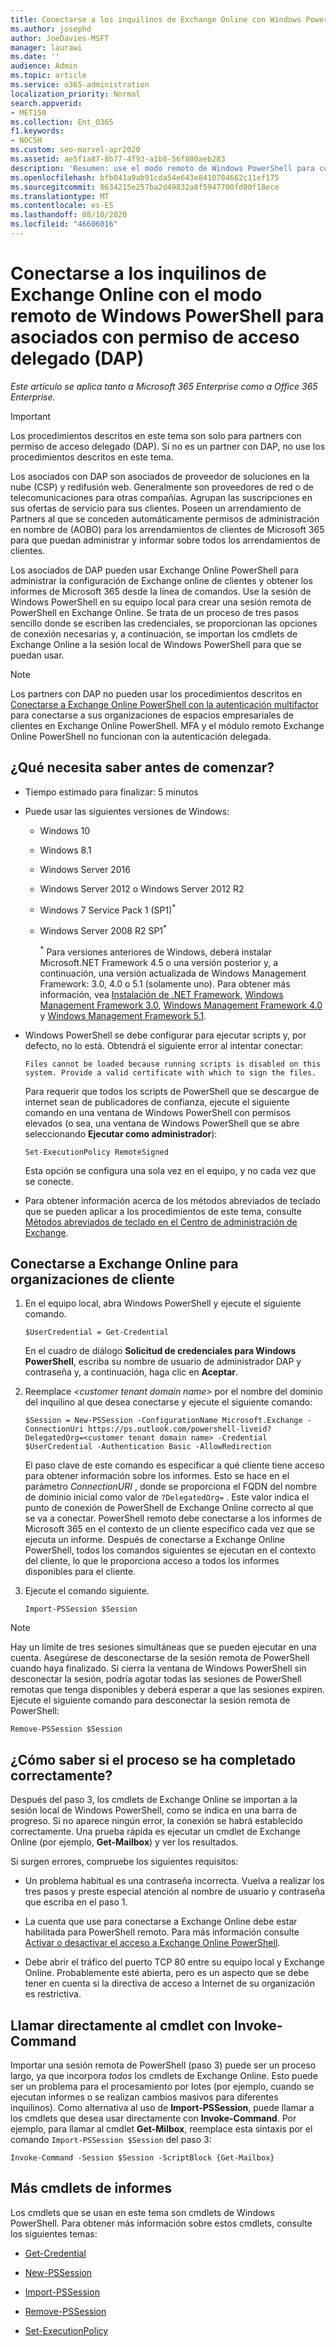```yaml
---
title: Conectarse a los inquilinos de Exchange Online con Windows PowerShell remoto para asociados de DAP
ms.author: josephd
author: JoeDavies-MSFT
manager: laurawi
ms.date: ''
audience: Admin
ms.topic: article
ms.service: o365-administration
localization_priority: Normal
search.appverid:
- MET150
ms.collection: Ent_O365
f1.keywords:
- NOCSH
ms.custom: seo-marvel-apr2020
ms.assetid: ae5f1a87-8b77-4f93-a1b8-56f800aeb283
description: 'Resumen: use el modo remoto de Windows PowerShell para conectarse a Exchange Online con el valor DelegatedOrg.'
ms.openlocfilehash: bfb041a9ab91cda54e643e8410704662c11ef175
ms.sourcegitcommit: 8634215e257ba2d49832a8f5947700fd00f18ece
ms.translationtype: MT
ms.contentlocale: es-ES
ms.lasthandoff: 08/10/2020
ms.locfileid: "46606016"
---
```

# <a name="connect-to-exchange-online-tenants-with-remote-windows-powershell-for-delegated-access-permissions-dap-partners"></a>Conectarse a los inquilinos de Exchange Online con el modo remoto de Windows PowerShell para asociados con permiso de acceso delegado (DAP)

*Este artículo se aplica tanto a Microsoft 365 Enterprise como a Office 365 Enterprise.*

> [!IMPORTANT]
> Los procedimientos descritos en este tema son solo para partners con permiso de acceso delegado (DAP). Si no es un partner con DAP, no use los procedimientos descritos en este tema. 
  
Los asociados con DAP son asociados de proveedor de soluciones en la nube (CSP) y redifusión web. Generalmente son proveedores de red o de telecomunicaciones para otras compañías. Agrupan las suscripciones en sus ofertas de servicio para sus clientes. Poseen un arrendamiento de Partners al que se conceden automáticamente permisos de administración en nombre de (AOBO) para los arrendamientos de clientes de Microsoft 365 para que puedan administrar y informar sobre todos los arrendamientos de clientes.

Los asociados de DAP pueden usar Exchange Online PowerShell para administrar la configuración de Exchange online de clientes y obtener los informes de Microsoft 365 desde la línea de comandos. Use la sesión de Windows PowerShell en su equipo local para crear una sesión remota de PowerShell en Exchange Online. Se trata de un proceso de tres pasos sencillo donde se escriben las credenciales, se proporcionan las opciones de conexión necesarias y, a continuación, se importan los cmdlets de Exchange Online a la sesión local de Windows PowerShell para que se puedan usar.

> [!NOTE]
> Los partners con DAP no pueden usar los procedimientos descritos en [Conectarse a Exchange Online PowerShell con la autenticación multifactor](https://docs.microsoft.com/powershell/exchange/exchange-online/connect-to-exchange-online-powershell/mfa-connect-to-exchange-online-powershell) para conectarse a sus organizaciones de espacios empresariales de clientes en Exchange Online PowerShell. MFA y el módulo remoto Exchange Online PowerShell no funcionan con la autenticación delegada.
  
## <a name="what-do-you-need-to-know-before-you-begin"></a>¿Qué necesita saber antes de comenzar?

- Tiempo estimado para finalizar: 5 minutos

- Puede usar las siguientes versiones de Windows:
    
  - Windows 10

  - Windows 8.1

  - Windows Server 2016

  - Windows Server 2012 o Windows Server 2012 R2

  - Windows 7 Service Pack 1 (SP1)<sup>*</sup>

  - Windows Server 2008 R2 SP1<sup>*</sup>

    <sup>*</sup> Para versiones anteriores de Windows, deberá instalar Microsoft.NET Framework 4.5 o una versión posterior y, a continuación, una versión actualizada de Windows Management Framework: 3.0, 4.0 o 5.1 (solamente uno). Para obtener más información, vea [Instalación de .NET Framework](https://go.microsoft.com/fwlink/p/?LinkId=257868), [Windows Management Framework 3.0](https://go.microsoft.com/fwlink/p/?LinkId=272757), [Windows Management Framework 4.0](https://go.microsoft.com/fwlink/p/?LinkId=391344) y [Windows Management Framework 5.1](https://aka.ms/wmf5download).

- Windows PowerShell se debe configurar para ejecutar scripts y, por defecto, no lo está. Obtendrá el siguiente error al intentar conectar:

  `Files cannot be loaded because running scripts is disabled on this system. Provide a valid certificate with which to sign the files.`

  Para requerir que todos los scripts de PowerShell que se descargue de internet sean de publicadores de confianza, ejecute el siguiente comando en una ventana de Windows PowerShell con permisos elevados (o sea, una ventana de Windows PowerShell que se abre seleccionando **Ejecutar como administrador**):

    ```
    Set-ExecutionPolicy RemoteSigned
    ```

  Esta opción se configura una sola vez en el equipo, y no cada vez que se conecte.

- Para obtener información acerca de los métodos abreviados de teclado que se pueden aplicar a los procedimientos de este tema, consulte [Métodos abreviados de teclado en el Centro de administración de Exchange](https://go.microsoft.com/fwlink/p/?LinkId=534017).

## <a name="connect-to-exchange-online-for-customer-organizations"></a>Conectarse a Exchange Online para organizaciones de cliente

1. En el equipo local, abra Windows PowerShell y ejecute el siguiente comando.
    
    ```
    $UserCredential = Get-Credential
    ```

    En el cuadro de diálogo **Solicitud de credenciales para Windows PowerShell**, escriba su nombre de usuario de administrador DAP y contraseña y, a continuación, haga clic en **Aceptar**.
    
2. Reemplace _\<customer tenant domain name\>_ por el nombre del dominio del inquilino al que desea conectarse y ejecute el siguiente comando:
    
    ```
    $Session = New-PSSession -ConfigurationName Microsoft.Exchange -ConnectionUri https://ps.outlook.com/powershell-liveid?DelegatedOrg=<customer tenant domain name> -Credential $UserCredential -Authentication Basic -AllowRedirection
    ```

    El paso clave de este comando es especificar a qué cliente tiene acceso para obtener información sobre los informes. Esto se hace en el parámetro _ConnectionURI_ , donde se proporciona el FQDN del nombre de dominio inicial como valor de `?DelegatedOrg=` . Este valor indica el punto de conexión de PowerShell de Exchange Online correcto al que se va a conectar. PowerShell remoto debe conectarse a los informes de Microsoft 365 en el contexto de un cliente específico cada vez que se ejecuta un informe. Después de conectarse a Exchange Online PowerShell, todos los comandos siguientes se ejecutan en el contexto del cliente, lo que le proporciona acceso a todos los informes disponibles para el cliente.
    
3. Ejecute el comando siguiente.
    
    ```
    Import-PSSession $Session
    ```

> [!NOTE]
> Hay un límite de tres sesiones simultáneas que se pueden ejecutar en una cuenta. Asegúrese de desconectarse de la sesión remota de PowerShell cuando haya finalizado. Si cierra la ventana de Windows PowerShell sin desconectar la sesión, podría agotar todas las sesiones de PowerShell remotas que tenga disponibles y deberá esperar a que las sesiones expiren. Ejecute el siguiente comando para desconectar la sesión remota de PowerShell:

```
Remove-PSSession $Session
```
  
## <a name="how-do-you-know-this-worked"></a>¿Cómo saber si el proceso se ha completado correctamente?

Después del paso 3, los cmdlets de Exchange Online se importan a la sesión local de Windows PowerShell, como se indica en una barra de progreso. Si no aparece ningún error, la conexión se habrá establecido correctamente. Una prueba rápida es ejecutar un cmdlet de Exchange Online (por ejemplo, **Get-Mailbox**) y ver los resultados.
  
Si surgen errores, compruebe los siguientes requisitos:
  
- Un problema habitual es una contraseña incorrecta. Vuelva a realizar los tres pasos y preste especial atención al nombre de usuario y contraseña que escriba en el paso 1.
    
- La cuenta que use para conectarse a Exchange Online debe estar habilitada para PowerShell remoto. Para más información consulte [Activar o desactivar el acceso a Exchange Online PowerShell](https://go.microsoft.com/fwlink/p/?LinkId=534018).
    
- Debe abrir el tráfico del puerto TCP 80 entre su equipo local y Exchange Online. Probablemente esté abierta, pero es un aspecto que se debe tener en cuenta si la directiva de acceso a Internet de su organización es restrictiva.
    
## <a name="call-the-cmdlet-directly-with-invoke-command"></a>Llamar directamente al cmdlet con Invoke-Command

Importar una sesión remota de PowerShell (paso 3) puede ser un proceso largo, ya que incorpora _todos_ los cmdlets de Exchange Online. Esto puede ser un problema para el procesamiento por lotes (por ejemplo, cuando se ejecutan informes o se realizan cambios masivos para diferentes inquilinos). Como alternativa al uso de **Import-PSSession**, puede llamar a los cmdlets que desea usar directamente con **Invoke-Command**. Por ejemplo, para llamar al cmdlet **Get-Milbox**, reemplace esta sintaxis por el comando `Import-PSSession $Session` del paso 3:
  
```
Invoke-Command -Session $Session -ScriptBlock {Get-Mailbox}
```

## <a name="more-reporting-cmdlets"></a>Más cmdlets de informes

Los cmdlets que se usan en este tema son cmdlets de Windows PowerShell. Para obtener más información sobre estos cmdlets, consulte los siguientes temas:
  
- [Get-Credential](https://go.microsoft.com/fwlink/p/?LinkId=389618)
    
- [New-PSSession](https://go.microsoft.com/fwlink/p/?LinkId=389621)
    
- [Import-PSSession](https://go.microsoft.com/fwlink/p/?LinkId=389619)
    
- [Remove-PSSession](https://go.microsoft.com/fwlink/p/?LinkId=389620)
    
- [Set-ExecutionPolicy](https://go.microsoft.com/fwlink/p/?LinkId=389623)
    

